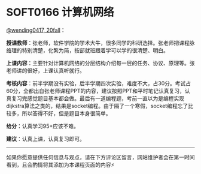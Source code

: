 # SOFT0166 计算机网络

[@wending0417, 20fall](https://github.com/wending0417)：

**授课教师**：张老师，软件学院的学术大牛，很多同学的科研选择。张老师把课程脉络理的特别清楚，化繁为简，按部就班跟着学可以学的很清楚、明白。

**上课内容**：主要针对计算机网络的分层结构介绍每一层的任务、协议、原理等。张老师讲的很好，上课认真听就行。

**考核内容**：前半学期没有实验，后半学期四次实验，难度不大，占30分。考试占60分，全都出自张老师课程PPT的内容，建议按照PPT和平时笔记认真复习，认真复习完感觉题目基本都会做。最后有一道编程题，考前一直以为是编程实现dijkstra算法之类的，结果是socket编程。由于隔了一个寒假，socket编程忘了比较多，所以答得不好，但是题目本身很简单。

**给分**：认真学习95+应该不难。

**建议**：认真上课，认真复习即可。

------

如果你愿意提供任何信息与观点，请在下方评论区留言，网站维护者会在第一时间看到，且会酌情将其添加为本课程页面的内容⚡️